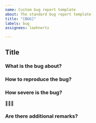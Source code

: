 ```yaml
---
name: Custom bug report template
about: The standard bug report template
title: "[BUG]"
labels: bug
assignees: loehnertz

---
```


## Title

### What is the bug about?

### How to reproduce the bug?

### How severe is the bug?
🐞🐞🐞

### Are there additional remarks?
